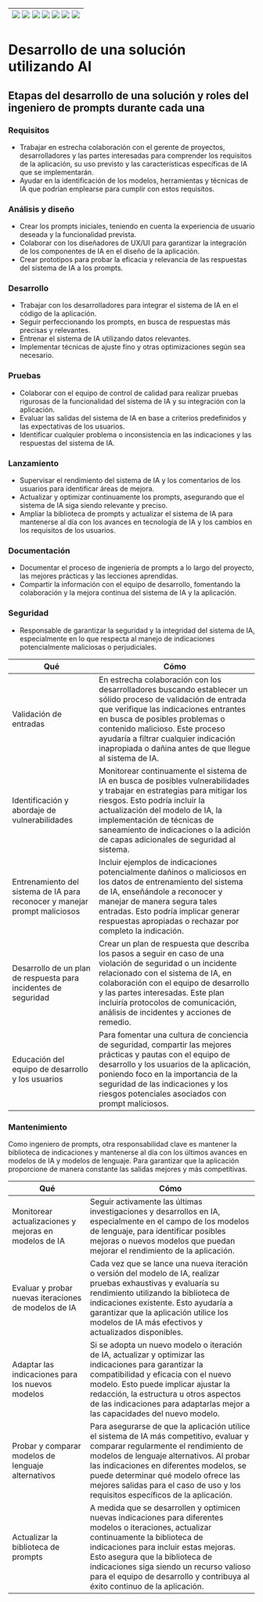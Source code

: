 <div align=right>

|[![](https://img.shields.io/badge/-Inicio-FFF?style=flat&logo=Emlakjet&logoColor=black)](/README.md) [![](https://img.shields.io/badge/-Introducción-FFF?style=flat)](/documentos/intro.md) [![](https://img.shields.io/badge/-Panorámica-FFF?style=flat)](/documentos/panorámica.md) [![](https://img.shields.io/badge/-Prompts-FFF?style=flat)](/documentos/prompts/README.md) [![](https://img.shields.io/badge/-Ingeniería_de_prompts-FFF?style=flat)](/documentos/ingenieriaDePrompts/README.md) [![](https://img.shields.io/badge/-Patrones-FFF?style=flat)](/documentos/ingenieriaDePrompts/patrones/README.md) [![](https://img.shields.io/badge/-casos_de_uso-FFF?style=flat)](/documentos/casosDeUso/README.md)|
|-|

</div>

# Desarrollo de una solución utilizando AI

## Etapas del desarrollo de una solución y roles del ingeniero de prompts durante cada una



### Requisitos

- Trabajar en estrecha colaboración con el gerente de proyectos, desarrolladores y las partes interesadas para comprender los requisitos de la aplicación, su uso previsto y las características específicas de IA que se implementarán. 
- Ayudar en la identificación de los modelos, herramientas y técnicas de IA que podrían emplearse para cumplir con estos requisitos.

### Análisis y diseño

- Crear los prompts iniciales, teniendo en cuenta la experiencia de usuario deseada y la funcionalidad prevista.
- Colaborar con los diseñadores de UX/UI para garantizar la integración de los componentes de IA en el diseño de la aplicación.
- Crear prototipos para probar la eficacia y relevancia de las respuestas del sistema de IA a los prompts.

### Desarrollo

- Trabajar con los desarrolladores para integrar el sistema de IA en el código de la aplicación.
- Seguir perfeccionando los prompts, en busca de respuestas más precisas y relevantes.
- Entrenar el sistema de IA utilizando datos relevantes.
- Implementar técnicas de ajuste fino y otras optimizaciones según sea necesario.

### Pruebas

- Colaborar con el equipo de control de calidad para realizar pruebas rigurosas de la funcionalidad del sistema de IA y su integración con la aplicación.
- Evaluar las salidas del sistema de IA en base a criterios predefinidos y las expectativas de los usuarios.
- Identificar cualquier problema o inconsistencia en las indicaciones y las respuestas del sistema de IA.

### Lanzamiento

- Supervisar el rendimiento del sistema de IA y los comentarios de los usuarios para identificar áreas de mejora. 
- Actualizar y optimizar continuamente los prompts, asegurando que el sistema de IA siga siendo relevante y preciso. 
- Ampliar la biblioteca de prompts y actualizar el sistema de IA para mantenerse al día con los avances en tecnología de IA y los cambios en los requisitos de los usuarios.

### Documentación  

- Documentar el proceso de ingeniería de prompts a lo largo del proyecto, las mejores prácticas y las lecciones aprendidas.
- Compartir la información con el equipo de desarrollo, fomentando la colaboración y la mejora continua del sistema de IA y la aplicación.

### Seguridad

- Responsable de garantizar la seguridad y la integridad del sistema de IA, especialmente en lo que respecta al manejo de indicaciones potencialmente maliciosas o perjudiciales.

|Qué|Cómo|
|-|-|
|Validación de entradas| En estrecha colaboración con los desarrolladores buscando establecer un sólido proceso de validación de entrada que verifique las indicaciones entrantes en busca de posibles problemas o contenido malicioso. Este proceso ayudaría a filtrar cualquier indicación inapropiada o dañina antes de que llegue al sistema de IA.
|Identificación y abordaje de vulnerabilidades|Monitorear continuamente el sistema de IA en busca de posibles vulnerabilidades y trabajar en estrategias para mitigar los riesgos. Esto podría incluir la actualización del modelo de IA, la implementación de técnicas de saneamiento de indicaciones o la adición de capas adicionales de seguridad al sistema.
|Entrenamiento del sistema de IA para reconocer y manejar prompt maliciosos|Incluir ejemplos de indicaciones potencialmente dañinos o maliciosos en los datos de entrenamiento del sistema de IA, enseñándole a reconocer y manejar de manera segura tales entradas. Esto podría implicar generar respuestas apropiadas o rechazar por completo la indicación.
|Desarrollo de un plan de respuesta para incidentes de seguridad|Crear un plan de respuesta que describa los pasos a seguir en caso de una violación de seguridad o un incidente relacionado con el sistema de IA, en colaboración con el equipo de desarrollo y las partes interesadas. Este plan incluiría protocolos de comunicación, análisis de incidentes y acciones de remedio.
|Educación del equipo de desarrollo y los usuarios|Para fomentar una cultura de conciencia de seguridad, compartir las mejores prácticas y pautas con el equipo de desarrollo y los usuarios de la aplicación, poniendo foco en la importancia de la seguridad de las indicaciones y los riesgos potenciales asociados con prompt maliciosos.

### Mantenimiento

Como ingeniero de prompts, otra responsabilidad clave es mantener la biblioteca de indicaciones y mantenerse al día con los últimos avances en modelos de IA y modelos de lenguaje. Para garantizar que la aplicación proporcione de manera constante las salidas mejores y más competitivas.

|Qué|Cómo|
|-|-|
Monitorear actualizaciones y mejoras en modelos de IA|Seguir activamente las últimas investigaciones y desarrollos en IA, especialmente en el campo de los modelos de lenguaje, para identificar posibles mejoras o nuevos modelos que puedan mejorar el rendimiento de la aplicación.
Evaluar y probar nuevas iteraciones de modelos de IA|Cada vez que se lance una nueva iteración o versión del modelo de IA, realizar pruebas exhaustivas y evaluaría su rendimiento utilizando la biblioteca de indicaciones existente. Esto ayudaría a garantizar que la aplicación utilice los modelos de IA más efectivos y actualizados disponibles.
Adaptar las indicaciones para los nuevos modelos|Si se adopta un nuevo modelo o iteración de IA, actualizar y optimizar las indicaciones para garantizar la compatibilidad y eficacia con el nuevo modelo. Esto puede implicar ajustar la redacción, la estructura u otros aspectos de las indicaciones para adaptarlas mejor a las capacidades del nuevo modelo.
Probar y comparar modelos de lenguaje alternativos|Para asegurarse de que la aplicación utilice el sistema de IA más competitivo, evaluar y comparar regularmente el rendimiento de modelos de lenguaje alternativos. Al probar las indicaciones en diferentes modelos, se puede determinar qué modelo ofrece las mejores salidas para el caso de uso y los requisitos específicos de la aplicación.
Actualizar la biblioteca de prompts|A medida que se desarrollen y optimicen nuevas indicaciones para diferentes modelos o iteraciones, actualizar continuamente la biblioteca de indicaciones para incluir estas mejoras. Esto asegura que la biblioteca de indicaciones siga siendo un recurso valioso para el equipo de desarrollo y contribuya al éxito continuo de la aplicación.

